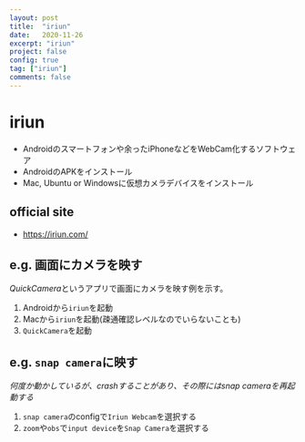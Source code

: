 ```yaml
---
layout: post
title:  "iriun"
date:   2020-11-26
excerpt: "iriun"
project: false
config: true
tag: ["iriun"]
comments: false
---
```


# iriun
 - Androidのスマートフォンや余ったiPhoneなどをWebCam化するソフトウェア
 - AndroidのAPKをインストール
 - Mac, Ubuntu or Windowsに仮想カメラデバイスをインストール

## official site
 - https://iriun.com/

## e.g. 画面にカメラを映す
 
*QuickCamera*というアプリで画面にカメラを映す例を示す。 

 1. Androidから`iriun`を起動
 2. Macから`iriun`を起動(疎通確認レベルなのでいらないことも)
 3. `QuickCamera`を起動　

## e.g. `snap camera`に映す

*何度か動かしているが、crashすることがあり、その際にはsnap cameraを再起動する*  

 1. `snap camera`のconfigで`Iriun Webcam`を選択する
 2. `zoom`や`obs`で`input device`を`Snap Camera`を選択する
